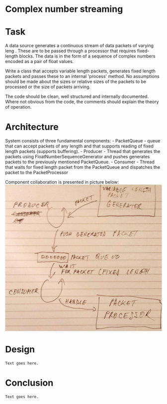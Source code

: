 # Complex number streaming
# Task
A data source generates a continuous stream of data packets of varying leng . These are to be passed through a processor that requires fixed-length blocks. The data is in the form of a sequence of complex numbers encoded as a pair of float values.

Write a class that accepts variable length packets, generates fixed length packets and passes these to an internal 'process' method. No assumptions should be made about the sizes or relative sizes of the packets to be processed or the size of packets arriving.

The code should be clean, well structured and internally documented. Where not obvious from the code, the comments should explain the theory of operation.
# Architecture
System consists of three fundamental components:
    - PacketQueue - queue that can accept packets of any length and that supports reading of fixed length packets (supports buffering).
    - Producer - Thread that generates the packets using FloatNumberSequenceGenerator and pushes generates packets to the previously mentioned PacketQueue.
    - Consumer - Thread that waits for fixed length packet from the PacketQueue and dispatches the packet to the PacketProcessor
 
Component collaboration is presented in picture below:
![alt text](https://github.com/culaja/CppDsp/blob/master/Architecture.png)

# Design
    Text goes here.
# Conclusion
    Text goes here.